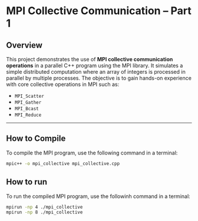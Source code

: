 # MPI Collective Communication – Part 1

## Overview

This project demonstrates the use of **MPI collective communication operations** in a parallel C++ program using the MPI library. It simulates a simple distributed computation where an array of integers is processed in parallel by multiple processes. The objective is to gain hands-on experience with core collective operations in MPI such as:

- `MPI_Scatter`
- `MPI_Gather`
- `MPI_Bcast`
- `MPI_Reduce`

---

## How to Compile

To compile the MPI program, use the following command in a terminal:

```bash
mpic++ -o mpi_collective mpi_collective.cpp
```
## How to run

To run the compiled MPI program, use the followinh command in a terminal:

```bash
mpirun -np 4 ./mpi_collective
mpirun -np 8 ./mpi_collective
```
